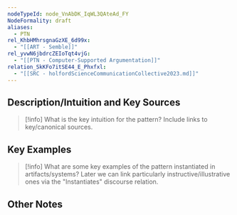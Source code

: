 ```yaml
---
nodeTypeId: node_VnAbDK_IqWL3QAteAd_FY
NodeFormality: draft
aliases:
  - PTN
rel_KhbHMhrsgnaGzXE_6d99x:
  - "[[ART - Semble]]"
rel_yvwN6jbdrcZEIoTqt4vjG:
  - "[[PTN - Computer-Supported Argumentation]]"
relation_SkKFo7itSE44_E_Phxfxl:
  - "[[SRC - holfordScienceCommunicationCollective2023.md]]"
---
```

## Description/Intuition and Key Sources
> [!info] What is the key intuition for the pattern? Include links to key/canonical sources.

## Key Examples
> [!info] What are some key examples of the pattern instantiated in artifacts/systems? Later we can link particularly instructive/illustrative ones via the "Instantiates" discourse relation.
## Other Notes